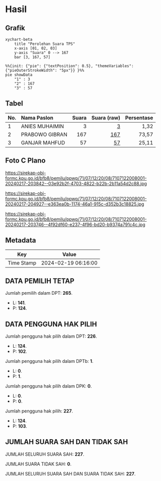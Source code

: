 # Hasil

## Grafik

```mermaid
xychart-beta
    title "Perolehan Suara TPS"
    x-axis [01, 02, 03]
    y-axis "Suara" 0 --> 167
    bar [3, 167, 57]
```

```mermaid
%%{init: {"pie": {"textPosition": 0.5}, "themeVariables": {"pieOuterStrokeWidth": "5px"}} }%%
pie showData
    "1" : 3
    "2" : 167
    "3" : 57
```

## Tabel

| No. | Nama Paslon    | Suara | Suara (raw) | Persentase |
|:--- |:-------------- | -----:| -----------:| ----------:|
| 1   | ANIES MUHAIMIN | 3     | [3][p-1]    | 1,32       |
| 2   | PRABOWO GIBRAN | 167   | [167][p-2]  | 73,57      |
| 3   | GANJAR MAHFUD  | 57    | [57][p-3]   | 25,11      |


[p-1]: https://github.com/gigit-pemilu/pemilu-2024-71-sulawesi-utara/blob/main/pilpres/hitung-suara/sub/71-sulawesi-utara/sub/07-minahasa-tenggara/sub/12-ratahan-timur/sub/2008-pangu-dua/sub/001-tps/sub/paslon-1.txt
[p-2]: https://github.com/gigit-pemilu/pemilu-2024-71-sulawesi-utara/blob/main/pilpres/hitung-suara/sub/71-sulawesi-utara/sub/07-minahasa-tenggara/sub/12-ratahan-timur/sub/2008-pangu-dua/sub/001-tps/sub/paslon-2.txt
[p-3]: https://github.com/gigit-pemilu/pemilu-2024-71-sulawesi-utara/blob/main/pilpres/hitung-suara/sub/71-sulawesi-utara/sub/07-minahasa-tenggara/sub/12-ratahan-timur/sub/2008-pangu-dua/sub/001-tps/sub/paslon-3.txt

## Foto C Plano

https://sirekap-obj-formc.kpu.go.id/bfb8/pemilu/ppwp/71/07/12/20/08/7107122008001-20240217-203842--03e92b2f-4703-4822-b22b-2b11a54d2c88.jpg

https://sirekap-obj-formc.kpu.go.id/bfb8/pemilu/ppwp/71/07/12/20/08/7107122008001-20240217-204927--e363ea0b-1174-46a1-915c-d352b3c18825.jpg

https://sirekap-obj-formc.kpu.go.id/bfb8/pemilu/ppwp/71/07/12/20/08/7107122008001-20240217-203746--4f92df60-e237-4f96-bd20-b9374a791c4c.jpg


## Metadata

| Key        | Value               |
| ---------- | ------------------- |
| Time Stamp | 2024-02-19 06:16:00 |


## DATA PEMILIH TETAP

Jumlah pemilih dalam DPT: **265**.
 * L: **141**.
 * P: **124**.

## DATA PENGGUNA HAK PILIH

Jumlah pengguna hak pilih dalam DPT: **226**.
 * L: **124**.
 * P: **102**.

Jumlah pengguna hak pilih dalam DPTb: **1**.
 * L: **0**.
 * P: **1**.

Jumlah pengguna hak pilih dalam DPK: **0**.
 * L: **0**.
 * P: **0**.

Jumlah pengguna hak pilih: **227**.
 * L: **124**.
 * P: **103**.

## JUMLAH SUARA SAH DAN TIDAK SAH

JUMLAH SELURUH SUARA SAH: **227**.

JUMLAH SUARA TIDAK SAH: **0**.

JUMLAH SELURUH SUARA SAH DAN SUARA TIDAK SAH: **227**.


